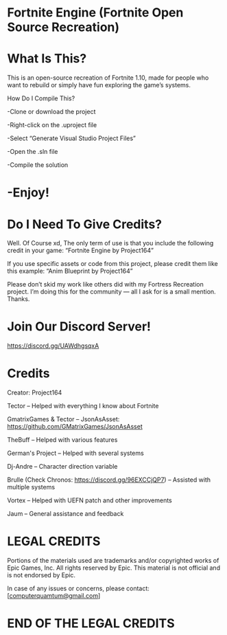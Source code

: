 # Fortnite Engine (Fortnite Open Source Recreation)
# What Is This?

This is an open-source recreation of Fortnite 1.10, made for people who want to rebuild or simply have fun exploring the game’s systems.

How Do I Compile This?

-Clone or download the project

-Right-click on the .uproject file

-Select “Generate Visual Studio Project Files”

-Open the .sln file

-Compile the solution

# -Enjoy!

# Do I Need To Give Credits?

Well. Of Course xd, The only term of use is that you include the following credit in your game:
“Fortnite Engine by Project164”

If you use specific assets or code from this project, please credit them like this example:
“Anim Blueprint by Project164”

Please don’t skid my work like others did with my Fortress Recreation project.
I’m doing this for the community — all I ask for is a small mention. Thanks.

# Join Our Discord Server!
https://discord.gg/UAWdhgsqxA

# Credits

Creator: Project164

Tector – Helped with everything I know about Fortnite

GmatrixGames & Tector – JsonAsAsset: https://github.com/GMatrixGames/JsonAsAsset

TheBuff – Helped with various features

German's Project – Helped with several systems

Dj-Andre – Character direction variable

Brulle (Check Chronos: https://discord.gg/96EXCCjQP7) – Assisted with multiple systems

Vortex – Helped with UEFN patch and other improvements

Jaum – General assistance and feedback

# LEGAL CREDITS

Portions of the materials used are trademarks and/or copyrighted works of Epic Games, Inc. All rights reserved by Epic. This material is not official and is not endorsed by Epic.

In case of any issues or concerns, please contact: [computerquamtum@gmail.com]

# END OF THE LEGAL CREDITS
